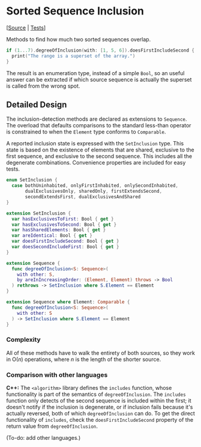 # Sorted Sequence Inclusion

[[Source](../Sources/Algorithms/DegreeOfInclusion.swift) | 
 [Tests](../Tests/SwiftAlgorithmsTests/DegreeOfInclusionTests.swift)]

Methods to find how much two sorted sequences overlap.

```swift
if (1...7).degreeOfInclusion(with: [1, 5, 6]).doesFirstIncludeSecond {
  print("The range is a superset of the array.")
}
```

The result is an enumeration type, instead of a simple `Bool`, so an useful
answer can be extracted if which source sequence is actually the superset is
called from the wrong spot.

## Detailed Design

The inclusion-detection methods are declared as extensions to `Sequence`.  The
overload that defaults comparisons to the standard less-than operator is
constrained to when the `Element` type conforms to `Comparable`.

A reported inclusion state is expressed with the `SetInclusion` type.  This state
is based on the existence of elements that are shared, exclusive to the first
sequence, and exclusive to the second sequence.  This includes all the
degenerate combinations.  Convenience properties are included for easy tests.

```swift
enum SetInclusion {
  case bothUninhabited, onlyFirstInhabited, onlySecondInhabited,
       dualExclusivesOnly, sharedOnly, firstExtendsSecond,
       secondExtendsFirst, dualExclusivesAndShared
}

extension SetInclusion {
  var hasExclusivesToFirst: Bool { get }
  var hasExclusivesToSecond: Bool { get }
  var hasSharedElements: Bool { get }
  var areIdentical: Bool { get }
  var doesFirstIncludeSecond: Bool { get }
  var doesSecondIncludeFirst: Bool { get }
}

extension Sequence {
  func degreeOfInclusion<S: Sequence>(
    with other: S,
    by areInIncreasingOrder: (Element, Element) throws -> Bool
  ) rethrows -> SetInclusion where S.Element == Element
}

extension Sequence where Element: Comparable {
  func degreeOfInclusion<S: Sequence>(
    with other: S
  ) -> SetInclusion where S.Element == Element
}
```

### Complexity

All of these methods have to walk the entirety of both sources, so they work in
O(_n_) operations, where _n_ is the length of the shorter source.

### Comparison with other languages

**C++:** The `<algorithm>` library defines the `includes` function, whose
functionality is part of the semantics of `degreeOfInclusion`.  The `includes`
function only detects of the second sequence is included within the first; it
doesn't notify if the inclusion is degenerate, or if inclusion fails because
it's actually reversed, both of which `degreeOfInclusion` can do.  To get the
direct functionality of `includes`, check the `doesFirstIncludeSecond` property
of the return value from `degreeOfInclusion`.

(To-do: add other languages.)
